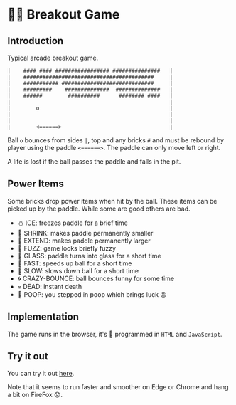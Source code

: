 # :8ball::dash: Breakout Game

## Introduction
Typical arcade breakout game.
```
|    #### #### ################# ###############   |
|    #########################################     |
|    ########### #############################     |
|    #########    ##############  ##############   |
|    ######        ##########      ######## ####   |
|                                                  |
|        o                                         |
|                                                  |
|                                                  |
|        <======>                                  |
```

Ball `o` bounces from sides `|`, top and any bricks `#` and must be rebound by player 
using the paddle `<======>`. 
The paddle can only move left or right. 

A life is lost if the ball passes the paddle and falls in the pit.


## Power Items

Some bricks drop power items when hit by the ball. 
These items can be picked up by the paddle. 
While some are good others are bad. 

* &#9924; ICE: freezes paddle for a brief time
* &#128405; SHRINK: makes paddle permanently smaller
* &#128406; EXTEND: makes paddle permanently larger
* &#128123; FUZZ: game looks briefly fuzzy
* &#128064; GLASS: paddle turns into glass for a short time
* &#128007; FAST: speeds up ball for a short time
* &#128012; SLOW: slows down ball for a short time
* &#127744; CRAZY-BOUNCE: ball bounces funny for some time
* &#128128; DEAD: instant death
* &#128169; POOP: you stepped in poop which brings luck :wink:


## Implementation

The game runs in the browser, it's :balloon: programmed in `HTML` and `JavaScript`.


## Try it out

You can try it out [here](http://bauplanung-dittmar.de/breakout).

Note that it seems to run faster and smoother on Edge or Chrome and hang a bit on FireFox :disappointed:.
